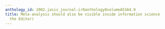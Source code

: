 ```yaml
---
anthology_id: 2002.jasis_journal-ir0anthology0volumeA53A4.9
title: Meta-analysis should also be visible inside information science (Letter to
  the Editor)
---
```

